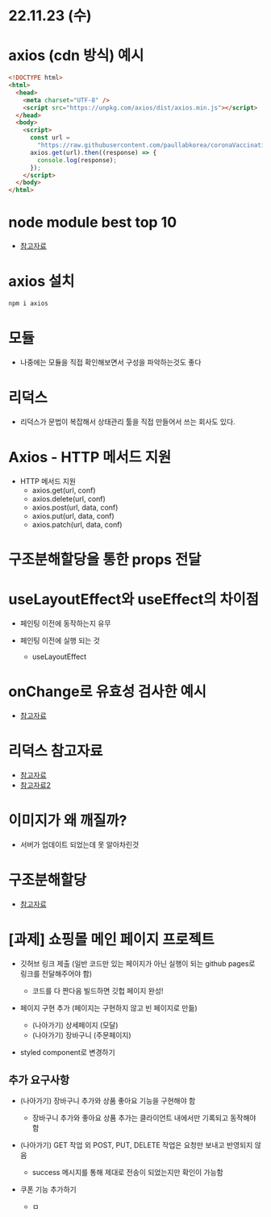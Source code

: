 # 22.11.23 (수)

# axios (cdn 방식) 예시

```html
<!DOCTYPE html>
<html>
  <head>
    <meta charset="UTF-8" />
    <script src="https://unpkg.com/axios/dist/axios.min.js"></script>
  </head>
  <body>
    <script>
      const url =
        "https://raw.githubusercontent.com/paullabkorea/coronaVaccinationStatus/main/data/data.json";
      axios.get(url).then((response) => {
        console.log(response);
      });
    </script>
  </body>
</html>
```

# node module best top 10

- [참고자료](https://www.google.com/search?q=node+module+best+top+10&oq=node+module+best+top+10&aqs=chrome..69i57.407j0j4&sourceid=chrome&ie=UTF-8)

# axios 설치

```bash
npm i axios
```

# 모듈

- 나중에는 모듈을 직접 확인해보면서 구성을 파악하는것도 좋다

# 리덕스

- 리덕스가 문법이 복잡해서 상태관리 툴을 직접 만들어서 쓰는 회사도 있다.

# Axios - HTTP 메서드 지원

- HTTP 메서드 지원
  - axios.get(url, conf)
  - axios.delete(url, conf)
  - axios.post(url, data, conf)
  - axios.put(url, data, conf)
  - axios.patch(url, data, conf)

# 구조분해할당을 통한 props 전달

# useLayoutEffect와 useEffect의 차이점

- 페인팅 이전에 동작하는지 유무

- 페인팅 이전에 실행 되는 것
  - useLayoutEffect

# onChange로 유효성 검사한 예시

- [참고자료](https://velog.io/@leemember/%EB%A6%AC%EC%95%A1%ED%8A%B8-%ED%9A%8C%EC%9B%90%EA%B0%80%EC%9E%85-%EC%9C%A0%ED%9A%A8%EC%84%B1-%EA%B2%80%EC%82%AC)

# 리덕스 참고자료

- [참고자료](https://www.youtube.com/watch?v=yjuwpf7VH74&ab_channel=%EC%83%9D%ED%99%9C%EC%BD%94%EB%94%A9)
- [참고자료2](https://www.youtube.com/watch?v=QZcYz2NrDIs&t=334s&ab_channel=%EC%BD%94%EB%94%A9%EC%95%A0%ED%94%8C)

# 이미지가 왜 깨질까?

- 서버가 업데이트 되었는데 못 알아차린것

# 구조분해할당

- [참고자료](https://developer.mozilla.org/ko/docs/Web/JavaScript/Reference/Operators/Destructuring_assignment)

# [과제] 쇼핑몰 메인 페이지 프로젝트

- 깃허브 링크 제출 (일반 코드만 있는 페이지가 아닌 실행이 되는 github pages로 링크를 전달해주어야 함)

  - 코드를 다 짠다음 빌드하면 깃헙 페이지 완성!

- 페이지 구현 추가 (페이지는 구현하지 않고 빈 페이지로 만듦)

  - (나아가기) 상세페이지 (모달)
  - (나아가기) 장바구니 (주문페이지)

- styled component로 변경하기

## 추가 요구사항

- (나아가기) 장바구니 추가와 상품 좋아요 기능을 구현해야 함

  - 장바구니 추가와 좋아요 상품 추가는 클라이언트 내에서만 기록되고 동작해야 함

- (나아가기) GET 작업 외 POST, PUT, DELETE 작업은 요청만 보내고 반영되지 않음

  - success 메시지를 통해 제대로 전송이 되었는지만 확인이 가능함

- 쿠폰 기능 추가하기
  - ㅁ
